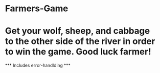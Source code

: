 
# Farmers-Game
# Get your wolf, sheep, and cabbage to the other side of the river in order to win the game. Good luck farmer!
*** Includes error-handlding ***
